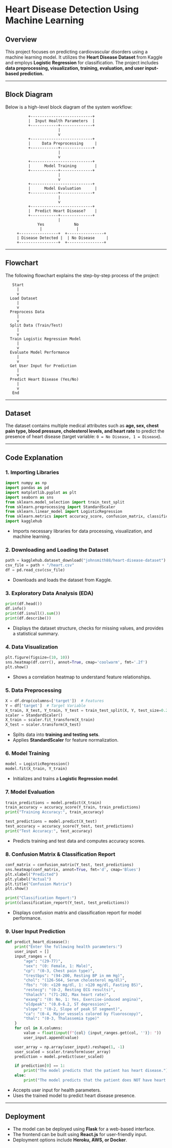 # Heart Disease Detection Using Machine Learning

## Overview
This project focuses on predicting cardiovascular disorders using a machine learning model. It utilizes the **Heart Disease Dataset** from Kaggle and employs **Logistic Regression** for classification. The project includes **data preprocessing, visualization, training, evaluation, and user input-based prediction.**

---

## Block Diagram

Below is a high-level block diagram of the system workflow:

```
          +---------------------------+
          |  Input Health Parameters  |
          +------------+--------------+
                       |
                       v
          +---------------------------+
          |     Data Preprocessing     |
          +------------+--------------+
                       |
                       v
          +---------------------------+
          |      Model Training        |
          +------------+--------------+
                       |
                       v
          +---------------------------+
          |      Model Evaluation      |
          +------------+--------------+
                       |
                       v
          +---------------------------+
          |  Predict Heart Disease?    |
          +------------+--------------+
                       |
              Yes             No
               |               |
     +-----------------+  +----------------+
     | Disease Detected |  | No Disease     |
     +-----------------+  +----------------+
```

---

## Flowchart

The following flowchart explains the step-by-step process of the project:

```
   Start
     |
     v
  Load Dataset
     |
     v
  Preprocess Data
     |
     v
  Split Data (Train/Test)
     |
     v
  Train Logistic Regression Model
     |
     v
  Evaluate Model Performance
     |
     v
  Get User Input for Prediction
     |
     v
  Predict Heart Disease (Yes/No)
     |
     v
   End
```

---

## Dataset
The dataset contains multiple medical attributes such as **age, sex, chest pain type, blood pressure, cholesterol levels, and heart rate** to predict the presence of heart disease (target variable: `0 = No Disease, 1 = Disease`).

---

## Code Explanation

### 1. Importing Libraries
```python
import numpy as np
import pandas as pd
import matplotlib.pyplot as plt
import seaborn as sns
from sklearn.model_selection import train_test_split
from sklearn.preprocessing import StandardScaler
from sklearn.linear_model import LogisticRegression
from sklearn.metrics import accuracy_score, confusion_matrix, classification_report
import kagglehub
```
- Imports necessary libraries for data processing, visualization, and machine learning.

### 2. Downloading and Loading the Dataset
```python
path = kagglehub.dataset_download("johnsmith88/heart-disease-dataset")
csv_file = path + "/heart.csv"
df = pd.read_csv(csv_file)
```
- Downloads and loads the dataset from Kaggle.

### 3. Exploratory Data Analysis (EDA)
```python
print(df.head())
df.info()
print(df.isnull().sum())
print(df.describe())
```
- Displays the dataset structure, checks for missing values, and provides a statistical summary.

### 4. Data Visualization
```python
plt.figure(figsize=(10, 10))
sns.heatmap(df.corr(), annot=True, cmap='coolwarm', fmt='.2f')
plt.show()
```
- Shows a correlation heatmap to understand feature relationships.

### 5. Data Preprocessing
```python
X = df.drop(columns=['target'])  # Features
Y = df['target']  # Target Variable
X_train, X_test, Y_train, Y_test = train_test_split(X, Y, test_size=0.2, random_state=2)
scaler = StandardScaler()
X_train = scaler.fit_transform(X_train)
X_test = scaler.transform(X_test)
```
- Splits data into **training and testing sets**.
- Applies **StandardScaler** for feature normalization.

### 6. Model Training
```python
model = LogisticRegression()
model.fit(X_train, Y_train)
```
- Initializes and trains a **Logistic Regression model**.

### 7. Model Evaluation
```python
train_predictions = model.predict(X_train)
train_accuracy = accuracy_score(Y_train, train_predictions)
print("Training Accuracy:", train_accuracy)

test_predictions = model.predict(X_test)
test_accuracy = accuracy_score(Y_test, test_predictions)
print("Test Accuracy:", test_accuracy)
```
- Predicts training and test data and computes accuracy scores.

### 8. Confusion Matrix & Classification Report
```python
conf_matrix = confusion_matrix(Y_test, test_predictions)
sns.heatmap(conf_matrix, annot=True, fmt='d', cmap='Blues')
plt.xlabel("Predicted")
plt.ylabel("Actual")
plt.title("Confusion Matrix")
plt.show()

print("Classification Report:")
print(classification_report(Y_test, test_predictions))
```
- Displays confusion matrix and classification report for model performance.

### 9. User Input Prediction
```python
def predict_heart_disease():
    print("Enter the following health parameters:")
    user_input = []
    input_ranges = {
        "age": "(29-77)",
        "sex": "(0: Female, 1: Male)",
        "cp": "(0-3, Chest pain type)",
        "trestbps": "(94-200, Resting BP in mm Hg)",
        "chol": "(126-564, Serum cholesterol mg/dl)",
        "fbs": "(0: <120 mg/dl, 1: >120 mg/dl, Fasting BS)",
        "restecg": "(0-2, Resting ECG results)",
        "thalach": "(71-202, Max heart rate)",
        "exang": "(0: No, 1: Yes, Exercise-induced angina)",
        "oldpeak": "(0.0-6.2, ST depression)",
        "slope": "(0-2, Slope of peak ST segment)",
        "ca": "(0-4, Major vessels colored by fluoroscopy)",
        "thal": "(0-3, Thalassemia type)"
    }
    for col in X.columns:
        value = float(input(f"{col} {input_ranges.get(col, '')}: "))
        user_input.append(value)

    user_array = np.array(user_input).reshape(1, -1)
    user_scaled = scaler.transform(user_array)
    prediction = model.predict(user_scaled)

    if prediction[0] == 1:
        print("The model predicts that the patient has heart disease.")
    else:
        print("The model predicts that the patient does NOT have heart disease.")
```
- Accepts user input for health parameters.
- Uses the trained model to predict heart disease presence.

---

## Deployment
- The model can be deployed using **Flask** for a web-based interface.
- The frontend can be built using **React.js** for user-friendly input.
- Deployment options include **Heroku, AWS, or Docker**.

